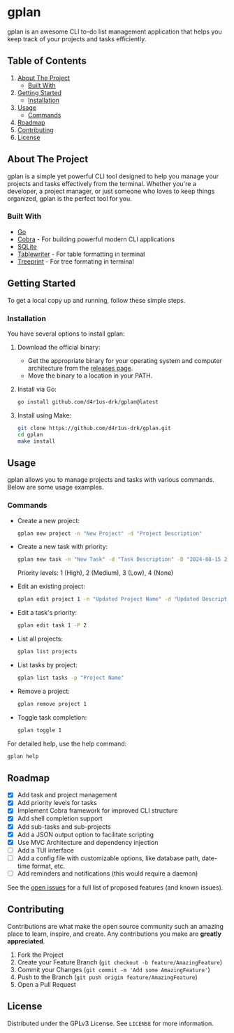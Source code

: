 # gplan

gplan is an awesome CLI to-do list management application that helps you keep track of your projects and tasks efficiently.

## Table of Contents

1. [About The Project](#about-the-project)
   - [Built With](#built-with)
2. [Getting Started](#getting-started)
   - [Installation](#installation)
3. [Usage](#usage)
   - [Commands](#commands)
4. [Roadmap](#roadmap)
5. [Contributing](#contributing)
6. [License](#license)

## About The Project

gplan is a simple yet powerful CLI tool designed to help you manage your projects and tasks effectively from the terminal. Whether you're a developer, a project manager, or just someone who loves to keep things organized, gplan is the perfect tool for you.

### Built With

- [Go](https://golang.org/)
- [Cobra](https://github.com/spf13/cobra) - For building powerful modern CLI applications
- [SQLite](https://www.sqlite.org/index.html)
- [Tablewriter](https://github.com/olekukonko/tablewriter) - For table formatting in terminal
- [Treeprint](https://github.com/xlab/treeprint) - For tree formating in terminal

## Getting Started

To get a local copy up and running, follow these simple steps.

### Installation

You have several options to install gplan:

1. Download the official binary:

   - Get the appropriate binary for your operating system and computer architecture from the [releases page](https://codeberg.org/dynnian/gplan/releases).
   - Move the binary to a location in your PATH.

2. Install via Go:

   ```sh
   go install github.com/d4r1us-drk/gplan@latest
   ```

3. Install using Make:

   ```sh
   git clone https://github.com/d4r1us-drk/gplan.git
   cd gplan
   make install
   ```

## Usage

gplan allows you to manage projects and tasks with various commands. Below are some usage examples.

### Commands

- Create a new project:

  ```sh
  gplan new project -n "New Project" -d "Project Description"
  ```

- Create a new task with priority:

  ```sh
  gplan new task -n "New Task" -d "Task Description" -D "2024-08-15 23:00" -p "Existing Project" -P 1
  ```

  Priority levels: 1 (High), 2 (Medium), 3 (Low), 4 (None)

- Edit an existing project:

  ```sh
  gplan edit project 1 -n "Updated Project Name" -d "Updated Description"
  ```

- Edit a task's priority:

  ```sh
  gplan edit task 1 -P 2
  ```

- List all projects:

  ```sh
  gplan list projects
  ```

- List tasks by project:

  ```sh
  gplan list tasks -p "Project Name"
  ```

- Remove a project:

  ```sh
  gplan remove project 1
  ```

- Toggle task completion:

  ```sh
  gplan toggle 1
  ```

For detailed help, use the help command:

```sh
gplan help
```

## Roadmap

- [x] Add task and project management
- [x] Add priority levels for tasks
- [x] Implement Cobra framework for improved CLI structure
- [x] Add shell completion support
- [X] Add sub-tasks and sub-projects
- [X] Add a JSON output option to facilitate scripting
- [X] Use MVC Architecture and dependency injection
- [ ] Add a TUI interface
- [ ] Add a config file with customizable options, like database path, date-time format, etc.
- [ ] Add reminders and notifications (this would require a daemon)

See the [open issues](https://codeberg.org/dynnian/gplan/issues) for a full list of proposed features (and known issues).

## Contributing

Contributions are what make the open source community such an amazing place to learn, inspire, and create. Any contributions you make are **greatly appreciated**.

1. Fork the Project
2. Create your Feature Branch (`git checkout -b feature/AmazingFeature`)
3. Commit your Changes (`git commit -m 'Add some AmazingFeature'`)
4. Push to the Branch (`git push origin feature/AmazingFeature`)
5. Open a Pull Request

## License

Distributed under the GPLv3 License. See `LICENSE` for more information.
